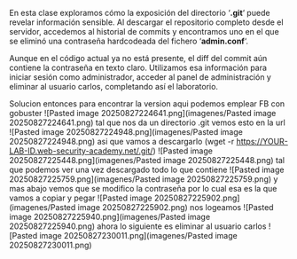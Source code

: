 En esta clase exploramos cómo la exposición del directorio ‘**.git**‘ puede revelar información sensible. Al descargar el repositorio completo desde el servidor, accedemos al historial de commits y encontramos uno en el que se eliminó una contraseña hardcodeada del fichero ‘**admin.conf**‘.

Aunque en el código actual ya no está presente, el diff del commit aún contiene la contraseña en texto claro. Utilizamos esa información para iniciar sesión como administrador, acceder al panel de administración y eliminar al usuario carlos, completando así el laboratorio.

Solucion
entonces para encontrar la version aqui podemos emplear FB con gobuster
![Pasted image 20250827224641.png](imagenes/Pasted image 20250827224641.png)
tal que nos da un directorio .git
vemos esto en la url
![Pasted image 20250827224948.png](imagenes/Pasted image 20250827224948.png)
asi que vamos a descargarlo (wget -r https://YOUR-LAB-ID.web-security-academy.net/.git/)
![Pasted image 20250827225448.png](imagenes/Pasted image 20250827225448.png)
tal que podemos ver una vez descargado todo lo que contiene
![Pasted image 20250827225759.png](imagenes/Pasted image 20250827225759.png)
y mas abajo vemos que se modifico la contraseña por lo cual esa es la que vamos a copiar y pegar
![Pasted image 20250827225902.png](imagenes/Pasted image 20250827225902.png)
nos logeamos
![Pasted image 20250827225940.png](imagenes/Pasted image 20250827225940.png)
ahora lo siguiente es eliminar al usuario carlos
![Pasted image 20250827230011.png](imagenes/Pasted image 20250827230011.png)
